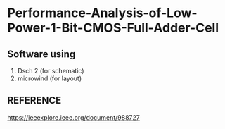 # Performance-Analysis-of-Low-Power-1-Bit-CMOS-Full-Adder-Cell

## Software using 
 1. Dsch 2 (for schematic)
 2. microwind (for layout)



## REFERENCE

https://ieeexplore.ieee.org/document/988727
